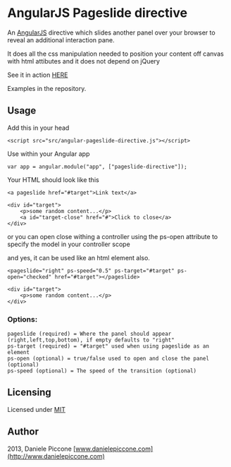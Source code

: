 # AngularJS Pageslide directive

An [AngularJS](http://angularjs.org/) directive which slides another panel over your browser to reveal an additional interaction pane.

It does all the css manipulation needed to position your content off canvas with html attibutes and it does not depend on jQuery

See it in action [HERE](http://dpiccone.github.io/ng-pageslide/demo/)

Examples in the repository.

## Usage

Add this in your head

```
<script src="src/angular-pageslide-directive.js"></script>
```

Use within your Angular app 

```
var app = angular.module("app", ["pageslide-directive"]);
```

Your HTML should look like this

```
<a pageslide href="#target">Link text</a>

<div id="target">            
    <p>some random content...</p>
    <a id="target-close" href="#">Click to close</a>
</div>
```
or you can open close withing a controller using the ps-open attribute to specify the model in your controller scope

and yes, it can be used like an html element also.

```
<pageslide="right" ps-speed="0.5" ps-target="#target" ps-open="checked" href="#target"></pageslide>

<div id="target">            
    <p>some random content...</p>
</div>
```

### Options:

```
pageslide (required) = Where the panel should appear (right,left,top,bottom), if empty defaults to "right"
ps-target (required) = "#target" used when using pageslide as an element
ps-open (optional) = true/false used to open and close the panel (optional)
ps-speed (optional) = The speed of the transition (optional)
```

## Licensing

Licensed under [MIT](http://opensource.org/licenses/MIT)

## Author

2013, Daniele Piccone [www.danielepiccone.com](http://www.danielepiccone.com)
